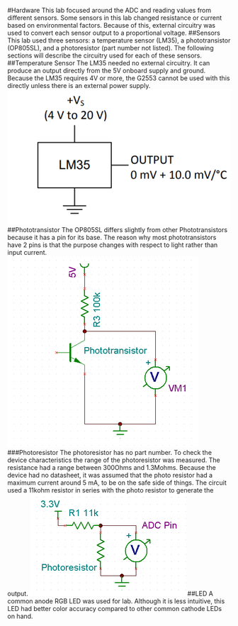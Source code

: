 #Hardware
This lab focused around the ADC and reading values from different sensors. Some sensors in this lab changed resistance or current based on environmental factors. Because of this, external circuitry was used to convert each sensor output to a proportional voltage.
##Sensors
This lab used three sensors: a temperature sensor (LM35), a phototransistor (OP805SL), and a photoresistor (part number not listed). The following sections will describe the circuitry used for each of these sensors.
##Temperature Sensor
The LM35 needed no external circuitry. It can produce an output directly from the 5V onboard supply and ground. Because the LM35 requires 4V or more, the G2553 cannot be used with this directly unless there is an external power supply. 
![Alt test](https://github.com/RU09342/lab-5-sensing-the-world-around-you-juice-crew-rev-1/blob/master/readme%20images/LM35.PNG)
##Phototransistor
The OP805SL differs slightly from other Phototransistors because it has a pin for its base. The reason why most phototransistors have 2 pins is that the purpose changes with respect to light rather than input current.
![Alt test](https://github.com/RU09342/lab-5-sensing-the-world-around-you-juice-crew-rev-1/blob/master/readme%20images/Phototransistor.PNG)
###Photoresistor
The photoresistor has no part number. To check the device characteristics the range of the photoresistor was measured. The resistance had a range between 300Ohms and 1.3Mohms. Because the device had no datasheet, it was assumed that the photo resistor had a maximum current around 5 mA, to be on the safe side of things. The circuit used a 11kohm resistor in series with the photo resistor to generate the output. 
![Alt test](https://github.com/RU09342/lab-5-sensing-the-world-around-you-juice-crew-rev-1/blob/master/readme%20images/Photoresistor.PNG)
##LED
A common anode RGB LED was used for lab. Although it is less intuitive, this LED had better color accuracy compared to other common cathode LEDs on hand.
